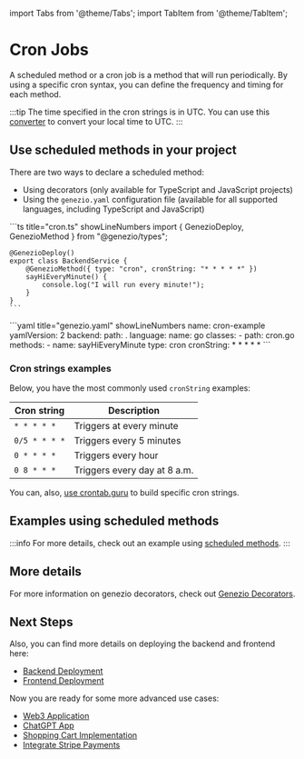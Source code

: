 import Tabs from '@theme/Tabs';
import TabItem from '@theme/TabItem';

# Cron Jobs

A scheduled method or a cron job is a method that will run periodically. By using a specific cron syntax, you can define the frequency and timing for each method.

:::tip
The time specified in the cron strings is in UTC. You can use this [converter](https://dateful.com/convert/utc) to convert your local time to UTC.
:::

## Use scheduled methods in your project

There are two ways to declare a scheduled method:

-   Using decorators (only available for TypeScript and JavaScript projects)
-   Using the `genezio.yaml` configuration file (available for all supported languages, including TypeScript and JavaScript)

<Tabs>
  <TabItem value="decorators" label="Decorators (TS/JS)">
    ```ts title="cron.ts" showLineNumbers
    import { GenezioDeploy, GenezioMethod } from "@genezio/types";

    @GenezioDeploy()
    export class BackendService {
        @GenezioMethod({ type: "cron", cronString: "* * * * *" })
        sayHiEveryMinute() {
            console.log("I will run every minute!");
        }
    }
    ```

  </TabItem>
  <TabItem value="yaml" label="genezio.yaml">
    ```yaml title="genezio.yaml" showLineNumbers
    name: cron-example
    yamlVersion: 2
    backend:
      path: .
      language:
        name: go
      classes:
        - path: cron.go
          methods:
            - name: sayHiEveryMinute
              type: cron
              cronString: * * * * *
    ```
  </TabItem>
</Tabs>

### Cron strings examples

Below, you have the most commonly used `cronString` examples:

| Cron string   | Description                  |
| ------------- | ---------------------------- |
| `* * * * *`   | Triggers at every minute     |
| `0/5 * * * *` | Triggers every 5 minutes     |
| `0 * * * *`   | Triggers every hour          |
| `0 8 * * *`   | Triggers every day at 8 a.m. |

You can, also, [use crontab.guru](https://crontab.guru/) to build specific cron strings.

## Examples using scheduled methods

:::info
For more details, check out an example using [scheduled methods](https://github.com/Genez-io/genezio-examples/tree/master/javascript/cron).
:::

## More details

For more information on genezio decorators, check out [Genezio Decorators](../project-structure/genezio-decorators).

## Next Steps

Also, you can find more details on deploying the backend and frontend here:

-   [Backend Deployment](backend-deployment)
-   [Frontend Deployment](frontend-deployment)

Now you are ready for some more advanced use cases:

-   [Web3 Application](https://genezio.com/blog/create-your-first-web3-app/)
-   [ChatGPT App](https://genezio.com/blog/create-your-first-app-using-chatgpt/)
-   [Shopping Cart Implementation](https://genezio.com/blog/implement-a-shopping-cart-using-typescript-redis-and-react/)
-   [Integrate Stripe Payments](https://genezio.com/blog/integrate-stripe-payments/)
